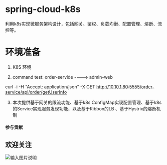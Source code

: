 # spring-cloud-k8s
利用k8s实现微服务架构设计，包括网关、鉴权、负载均衡、配置管理、熔断、流控等。

# 环境准备

1. K8S 环境

2. command test: order-servide ---->  admin-web

curl -i -H "Accept: application/json" -X GET http://10.10.1.80:5555/order-service/api/order/getUserInfo


3. 本次提供基于网关的限流功能、基于k8s ConfigMap实现配置管理、基于k8s的Service实现服务发现功能，以及基于Ribbon的LB 、基于Hystrix的熔断机制


#### 参与贡献

## 欢迎关注

![输入图片说明](https://images.gitee.com/uploads/images/2020/0414/104902_aa07fda5_1459921.jpeg "qrcode_for_gh_5f5844a6d00e_344.jpg")
